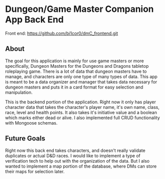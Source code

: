 # Dungeon/Game Master Companion App Back End
Front end: https://github.com/bi1cor0/dmC_frontend.git

## About
The goal for this application is mainly for use game masters or more specifically, Dungeon Masters for the Dungeons and Dragons tabletop roleplaying game. There is a lot of data that dungeon masters have to manage, and characters are only one type of many types of data. This app is meant to be a data organizer and manager that takes data necessary for dungeon masters and puts it in a card format for easy selection and manipulation.

This is the backend portion of the application. Right now it only has player character data that takes the character's player name, it's own name, class, race, level and health points. It also takes it's initiative value and a boolean which marks either dead or alive. I also implemented full CRUD functionality with Mongoose schemas. 

## Future Goals
Right now this back end takes characters, and doesn't really validate duplicates or actual D&D races. I would like to implement a type of verification tech to help out with the organization of the data. But I also wanted to implement a map portion of the database, where DMs can store their maps for selection later. 
